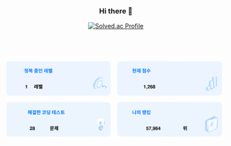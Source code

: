 <div align="center" style="display: flex; flex-direction: column; align-items: center;">
  <h3>Hi there 👋</h3>
  <div>
    <a href="https://solved.ac/cjm9591/">
      <img src="http://mazassumnida.wtf/api/v2/generate_badge?boj=cjm9591" alt="Solved.ac Profile">
    </a>
  </div>

#

  <div>
    <a href="https://github.com/likerhythm/github-programmers-rank">
      <img src="https://raw.githubusercontent.com/likerhythm/github-programmers-rank/master/lib/result.svg">
    </a>
  </div>
</div>
